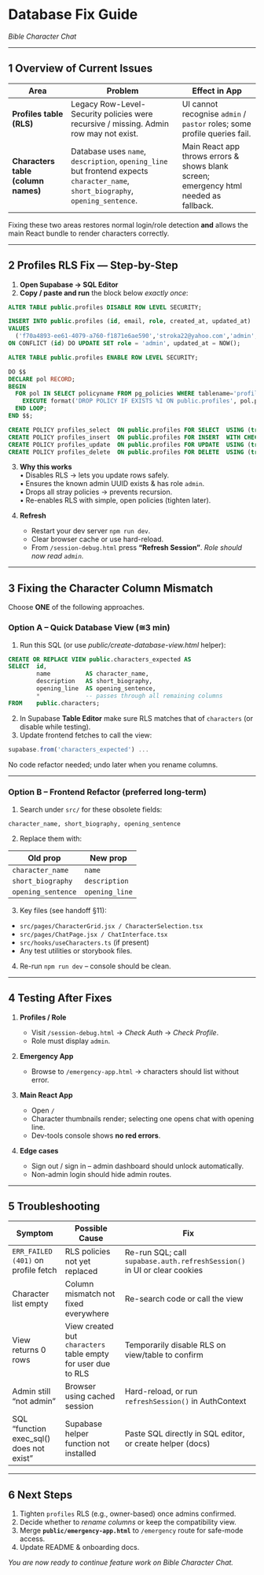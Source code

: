 # Database Fix Guide  
_Bible Character Chat_

---

## 1  Overview of Current Issues  

| Area | Problem | Effect in App |
|------|---------|---------------|
| **Profiles table (RLS)** | Legacy Row-Level-Security policies were recursive / missing. Admin row may not exist. | UI cannot recognise `admin` / `pastor` roles; some profile queries fail. |
| **Characters table (column names)** | Database uses `name`, `description`, `opening_line` but frontend expects `character_name`, `short_biography`, `opening_sentence`. | Main React app throws errors & shows blank screen; emergency html needed as fallback. |

Fixing these two areas restores normal login/role detection **and** allows the main React bundle to render characters correctly.

---

## 2  Profiles RLS Fix — Step-by-Step  

1. **Open Supabase → SQL Editor**  
2. **Copy / paste and run** the block below _exactly once_:  

```sql
ALTER TABLE public.profiles DISABLE ROW LEVEL SECURITY;

INSERT INTO public.profiles (id, email, role, created_at, updated_at)
VALUES 
  ('f70a4893-ee61-4079-a760-f1871e6ae590','stroka22@yahoo.com','admin',NOW(),NOW())
ON CONFLICT (id) DO UPDATE SET role = 'admin', updated_at = NOW();

ALTER TABLE public.profiles ENABLE ROW LEVEL SECURITY;

DO $$
DECLARE pol RECORD;
BEGIN
  FOR pol IN SELECT policyname FROM pg_policies WHERE tablename='profiles' LOOP
    EXECUTE format('DROP POLICY IF EXISTS %I ON public.profiles', pol.policyname);
  END LOOP;
END $$;

CREATE POLICY profiles_select  ON public.profiles FOR SELECT  USING (true);
CREATE POLICY profiles_insert  ON public.profiles FOR INSERT  WITH CHECK (true);
CREATE POLICY profiles_update  ON public.profiles FOR UPDATE  USING (true);
CREATE POLICY profiles_delete  ON public.profiles FOR DELETE  USING (true);
```

3. **Why this works**  
   • Disables RLS → lets you update rows safely.  
   • Ensures the known admin UUID exists & has role `admin`.  
   • Drops all stray policies → prevents recursion.  
   • Re-enables RLS with simple, open policies (tighten later).  

4. **Refresh**  
   - Restart your dev server `npm run dev`.  
   - Clear browser cache or use hard-reload.  
   - From `/session-debug.html` press **“Refresh Session”**. _Role should now read `admin`._

---

## 3  Fixing the Character Column Mismatch  

Choose **ONE** of the following approaches.

### Option A – Quick Database View (≅3 min)

1. Run this SQL (or use _public/create-database-view.html_ helper):

```sql
CREATE OR REPLACE VIEW public.characters_expected AS
SELECT  id,
        name          AS character_name,
        description   AS short_biography,
        opening_line  AS opening_sentence,
        *             -- passes through all remaining columns
FROM    public.characters;
```

2. In Supabase **Table Editor** make sure RLS matches that of `characters` (or disable while testing).  
3. Update frontend fetches to call the view:  

```js
supabase.from('characters_expected') ...
```

No code refactor needed; undo later when you rename columns.

---

### Option B – Frontend Refactor (preferred long-term)

1. Search under `src/` for these obsolete fields:  

```
character_name, short_biography, opening_sentence
```

2. Replace them with:  

| Old prop                | New prop       |
|-------------------------|----------------|
| `character_name`        | `name`         |
| `short_biography`       | `description`  |
| `opening_sentence`      | `opening_line` |

3. Key files (see handoff §11):  

- `src/pages/CharacterGrid.jsx / CharacterSelection.tsx`  
- `src/pages/ChatPage.jsx / ChatInterface.tsx`  
- `src/hooks/useCharacters.ts` (if present)  
- Any test utilities or storybook files.

4. Re-run `npm run dev` – console should be clean.

---

## 4  Testing After Fixes  

1. **Profiles / Role**  
   - Visit `/session-debug.html` → _Check Auth_ → _Check Profile_.  
   - Role must display `admin`.  

2. **Emergency App**  
   - Browse to `/emergency-app.html` → characters should list without error.  

3. **Main React App**  
   - Open `/`  
   - Character thumbnails render; selecting one opens chat with opening line.  
   - Dev-tools console shows **no red errors**.

4. **Edge cases**  
   - Sign out / sign in – admin dashboard should unlock automatically.  
   - Non-admin login should hide admin routes.

---

## 5  Troubleshooting  

| Symptom | Possible Cause | Fix |
|---------|----------------|-----|
| `ERR_FAILED (401)` on profile fetch | RLS policies not yet replaced | Re-run SQL; call `supabase.auth.refreshSession()` in UI or clear cookies |
| Character list empty | Column mismatch not fixed everywhere | Re-search code or call the view |
| View returns 0 rows | View created but `characters` table empty for user due to RLS | Temporarily disable RLS on view/table to confirm |
| Admin still “not admin” | Browser using cached session | Hard-reload, or run `refreshSession()` in AuthContext |
| SQL “function exec_sql() does not exist” | Supabase helper function not installed | Paste SQL directly in SQL editor, or create helper (docs) |

---

## 6  Next Steps  

1. Tighten `profiles` RLS (e.g., owner-based) once admins confirmed.  
2. Decide whether to _rename columns_ or keep the compatibility view.  
3. Merge **`public/emergency-app.html`** to `/emergency` route for safe-mode access.  
4. Update README & onboarding docs.

_You are now ready to continue feature work on Bible Character Chat._  
